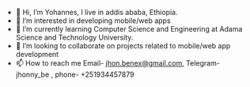 - 👋 Hi, I’m Yohannes, I live in addis ababa, Ethiopia.
- 👀 I’m interested in developing mobile/web apps
- 🌱 I’m currently learning Computer Science and Engineering at Adama Science and Technology University.
- 💞️ I’m looking to collaborate on projects related to mobile/web app development
- 📫 How to reach me Email- jhon.benex@gmail.com, Telegram- jhonny_be , phone- +251934457879

<!---
jo-ui/jo-ui is a ✨ special ✨ repository because its `README.md` (this file) appears on your GitHub profile.
You can click the Preview link to take a look at your changes.
--->
